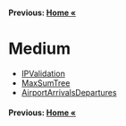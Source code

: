 #### Previous: [Home &laquo;](../../README.md)

# Medium

- [IPValidation](././IPValidation/IPValidation.md)
- [MaxSumTree](././MaxSumTree/MaxSumTree.md)
- [AirportArrivalsDepartures](././AirportArrivalsDepartures/AirportArrivalsDepartures.md)

#### Previous: [Home &laquo;](../../README.md)
